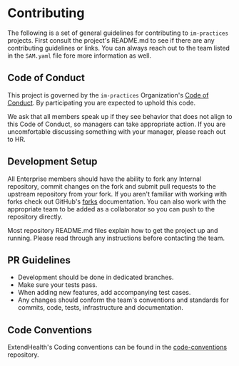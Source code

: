 # Contributing
The following is a set of general guidelines for contributing to `im-practices` projects.
First consult the project's README.md to see if there are any contributing guidelines or links.  You can always reach out to the team listed in the `SAM.yaml` file fore more information as well.

## Code of Conduct
This project is governed by the `im-practices` Organization's [Code of Conduct](./CODE_OF_CONDUCT.md).  By participating you are expected to uphold this code.    

We ask that all members speak up if they see behavior that does not align to this Code of Conduct, so managers can take appropriate action. If you are uncomfortable discussing something with your manager, please reach out to HR.

## Development Setup
All Enterprise members should have the ability to fork any Internal repository, commit changes on the fork and submit pull requests to the upstream repository from your fork.  If you aren't familiar with working with forks check out GitHub's [forks] documentation.  You can also work with the appropriate team to be added as a collaborator so you can push to the repository directly.

Most repository README.md files explain how to get the project up and running.  Please read through any instructions before contacting the team.  

## PR Guidelines
- Development should be done in dedicated branches.
- Make sure your tests pass.
- When adding new features, add accompanying test cases.
- Any changes should conform the team's conventions and standards for commits, code, tests, infrastructure and documentation.
  
## Code Conventions
ExtendHealth's Coding conventions can be found in the [code-conventions] repository.

[code-conventions]: https://github.com/im-practices/code-conventions
[forks]:https://docs.github.com/en/free-pro-team@latest/github/collaborating-with-issues-and-pull-requests/working-with-forks
